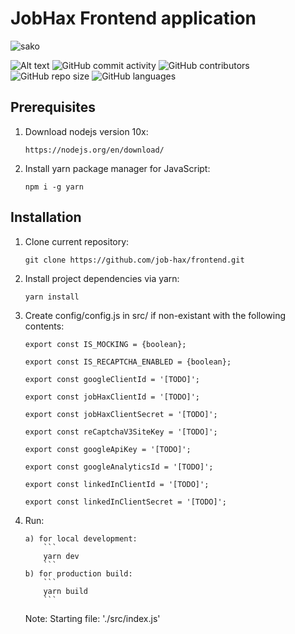 # JobHax Frontend application

![sako](https://img.shields.io/website?logo=data%3Aimage%2Fpng%3Bbase64%2CiVBORw0KGgoAAAANSUhEUgAAAOEAAADhCAMAAAAJbSJIAAAAh1BMVEX%2F%2F%2F8AAAD%2B%2Fv77%2B%2FulpaV1dXX4%2BPj19fUEBATExMTl5eXq6uqamprS0tKysrLz8%2FPLy8sqKipERERfX1%2FZ2dmLi4u5ublqamo%2FPz9KSkq8vLyPj4%2FY2Nijo6Orq6tPT09zc3NlZWUkJCRYWFgUFBSEhIQvLy99fX02NjYbGxsPDw8uLi46OjoXuzHUAAARmklEQVR4nO1diXriOAz2QR3ihCTcN%2BUshfb9n28lmbbM1NDEduiyi2a%2BznyF2P5jWZJlWWLsxiSkgB9It%2B75ZiQYgvvv4kMS%2F4t5NP%2FcJ0IctTyBsEDIRpvuaj9tLLIi%2BeOB%2ByFYZ1IKEUn4R33%2FuMG%2FqLkezuNejuLn9uN0JxgtrDOYGJ0I9h3iOUKi7Ws3nd0Vu0pkOakbw%2B3cxnxnCJvNj%2F8Nbz9MP9LTDo67weR3iISwyQ245unv8uZDdCCB6w4nTafr0xRNmPzOfd%2B4FOnpFwZcmUCsAJ483pgxb%2FqtXCiLYr9fhKjF83REAx6nLYWYxQ%2By9L4QSqZ3Wxztsd%2BSZLHgnF5Yh3eFUBjhyfTecGf28QvGbIKmAkJBSufX9QiIFyChd2akM0Yq%2F8oDpREq5HJsu6aRlyWJ7BjNUXxud1qJH62T0ghFkebY%2Bm%2BbO8hHMcmXpx6TZvd3lcpzaczfY%2FH71nnEkiccY7dH60b%2BOKDyCAv8IIEefo2EAmkpaMTjgqRnmadKI5SaDKMFvDilfmkiQVQmqOAPC1UWXxWEUi1weXe1VSbfgHDjMGmbIVSQB%2BURwsTpLnzYnjCbcVQ7ASiJKuKQocpQNSCkmcvQitjJn9d3cAKZmeA6edb4eiXNYalRVNH4uNdMnuHzTlJCSgcl3EbEOLSUWY3PK1TNalOAMcVvxOymuh%2F18By6fYlx9qrp5EoITevxC3xlLm%2FomkP26UOnGw3vWFVcIpUQoqYAHtEosfs30%2F647BjKuKEC25G0fJXHq3EptQ%2F9DOFL3U8XXp2EVrUU%2BZiWoNMrddk9QUe4GMc5ernqBSmRUyIN4q2ZMTcJ7oZQsqyJgjsyArZOQi8hzGAzZo6WlNsOGBZjDBDHum4%2BxTeYoxosoEu3V%2BmGUMILRUu8k9csbwCUghk8ztyXg6MXA%2FubHWEWVb1HAErlILgPM48mfPw0swOoqFxVMzGqkZJLmMGW7TyiLHkgVLIFs7j06f0qkUnRN2vQYyV4IBRmLfZL70UrEraKw8vI9etMPgih54zjaUEtCNFAbHFnRf9JXv7Sk%2BpvsYrGcDmSQsNC3%2FmeTXsiFAI2pQddi9YnMbqJfPcwnj5vIaMNCVS%2FUdhIopQ5am%2FXl69XP2L6iNIm7CQSZw5oAXgvcV%2BEMAAUBwMWNJQDdzDJgaSMN0RfLkXjBqTNIVEhpQ0eIMAO7VkFsAm9z55gCAo2N0OpAiKEpoBH170QnOHPpTCE3hr5NKDjRrLkhfMFbZh%2Bn0txK7Xg%2FCUJKG0iAeboSgZxPYc4IYWRrMBAFeGONAR6DjUr7%2Fa9QkEQKqbhqTgcl4oxytEwKzsIQuBTkKfjQAiB84Hr30QV1%2F0VCjOHUog3lAwhMEJbCjkigCokCoGQlCKuHBXAEY6e5imImWAsHywWQ4CwmQbw9QPAZAvmWjDtGgqhlGC8bRN%2F3yIwBEzhMtxZc7A5jNgSJ9F%2F6dCusBfODRtsDgVqDNgp%2BiKUOIX7gBZguJgoKfa0En1HhPaaDugYCYUQR6TJdvOlBR36hNuKhZOlgo7AFt4jeiNdGO7EJ9gc4qBAJ7a9RgOrueC8I3%2BKVatCARHCADucFx5SEKMMlyH44JzCRl9mqMmk8%2BsHTk%2FAItVBva9BEUrd5jxxlxJKiEXw6NbAEbRPFBfm6luETUqXHMzO%2FVso7ByyGYh6920dKZxRHvbUNShCwfIRqWvH5ylYpx%2FS4cNCIyQ%2FderMZUpuyCT9FyMUrMf5xt2B1Dvwbeg7dKERsi0%2F9JxHM8FIpMBhgYERSozOmjiPZogPBz6LDKwtBE6D88UwAeo0eJR18BslEdimrrPQAl3h0bWdwt%2BZGaHOdqMBCuLQFB7hFM8wqhMeXS1x4xSawiOMyfquatcI3Fcc%2BVr7dG2l8Aj1mh9xf1FtMeIGWsLWMHxQR3CEgo05l9XdECa2ZBg%2BErAGhCsTf1L9wYY51g5MNSBMKYjI4cG%2BOa0ITDUgjHF%2FUHWgGOvcxX1JcKrhDins8bqiqisDbxW%2B8rW%2FM%2FIb1YAwWfNXVdmjC3tLzsc13IyrAWEEwrT6Pl2yBBVp%2BBjA8OtQoGlSPWyBPCB7j44vUR13ufeczyojpF3JtIbA%2BPAI6fyv%2Bi6P1OH8Trh07qIQSY9mNdxuqEEfoufbxTbZ1bGzqGcdgsrfVX1G0PJt3ck6bJFQrKjxCWHvThD2HBDC15%2FIaLuLdahdWpCIMLkThAm2UN0rTIbCfXApmV%2BVn3IzhX6m%2BhBW3VuYdXgfc0jrsPre4t5kafWh3p0%2BrPjUyYkRnmqyafoOXJqGjsIwVAfChYtd%2BuFquwN96OZsM%2FFGu7tYh9JsEir7vE8C6i7mcO90GC9Aja7uxGpbgXFS3eUtoiPdfg9NNWiLvMOPUfUpZKrD18k9WG0yWfNO9QQIQoghcndwsiJcejUJEmNYOXgST9emFNno1beFaliHBQVDV5Wl8CerxZ1oRejjmCVnYlZ9FyRMUJxHzxfIgrDp6XrukkO4umKTjPPRTSRN0y8gQo44d5hC%2FNHmW9cwjstk5dLMp8XW1gR7Oywor3iqS2RFWPi0OKFUGQ5E99MrO1p%2FJCtCn3QwaJW6xNMg9Y44%2FTeI3HvTjuud8jW2%2BZH0tssw3yhMvO4I2iZ%2Fdg1jxlxnGGzvPJonlAGBM6XY5nDpqnZxbJmPwRDjw6p%2BhAtLhYFShFH6Tz7eFr0GTRN4i2hDqJ0XAgyOe8SmSbYySSddG7CRBWGn%2BtbnY4SUgnPl7LiWyOP7wGn8LAirh%2Ft8EIxtj7LC9UaJEEmTt%2FPabyP0bNnpy41Q5m2X%2Ff3n85TRJK77zsyL%2B3UAYtKhe6pok9JkGA7hR7qwP5Qhpe5y7EJisP3AXRhCx%2FmRH10NDkuD7G%2BEzSZvJu7SWmkYX%2B6eiueUgi5crDeut%2FnfCL2csik5dZ1fkTSRUS8B16HJt3bOpB4XXmCEryYayllb4PS%2FBtxCfSQgPqe9zzKHjdMrizwt5xiFXaD9BeaP7f7Jo2tnZYTi6SXE%2BVj0jlkxAqUcADTrc3w%2BYVfw1lucv3sHiFJymq4Is4WCQeV%2FTuHGOZ883jjrhkhRI0XSxkkMohQF3cM5n0PtXGZFMpzCduLPXaTBumGsb0nHRGcAGx750SQuaZcY%2Fb8I%2Bs9fQiWdkjLZnmuKvc%2F2GtNzveYhsreQkn4OEvEt%2F6grx7uRTwbL6DlQACzqxLXxZvi3lY%2FOBE1Hu%2FO%2B8V6sg2RqxTZAsfIgzowpb34h9KmuIoRqoikSLDtkF3fCXhixpAkeg1FdQBQya4%2BAK8CHO9%2BApyoCc4UXrnnmDWFpr3ezmUCcHZ9b8ELhidpxFjD3pcAMd5GPysB8djvePCJGQIkFgNwbkxIvkaQBHUjQ4sizRSlUSuiIRZeRV2otKaGtkdcb%2F4sMV6B5KiqakYYT0WxRuxOLNlHIO0sIQZ4CzLNbOPufLITjgQG%2B5MxaAPfagKjGCFhmVPKHGJRvej6KHhojG2QXNKc3lQAckctGVGQNYeqoDNYneHzdUD7p7WjPOsSz26CFAyXunlpgcGWiQrM4UfSeVdE1SxB%2BPiVYrs19KDgA0PXblhlUKDJ1YtH%2FMKtw3%2Fb0xWjxTAr%2BiBv6HnGBj14lxwpmUw19KIbSZk%2B7FVa6wpOO42z3teMdpblfohTCJJI1uj5qqKYHbz7qYNp5UXoBLM%2BM0NG%2BUMwz7xv2zDDpfCeqKg7Kto%2FJe5esdPGsoQF36HQbPVM4zc%2B2pZKd2Kiup0IZrh%2FM%2BzotzSHz7n7aGBQ9U3XO5KvyGhqslCnHzWo9CGn1LTjFRpeaxi8%2BIqnqmW%2FKuIo%2B%2B6%2Btmg6aS5ggDbr7cSZDpvZHDoA%2FC4wuqrkakkKPboaDv2kZW0k9YgmWfo3zxwx3DMnLGTJtf7meFfnphqwWMfpJJA%2B7BPHG1U8lHUij57Z%2B5pGYZB89sTJoDY3LRKDIM82Xt%2BEcRRVWUyrIfYsOsRtFIm5XWzGrvzvEej38KVJepa1KE%2FSiIiwcvRO3eaUiAvakIp15yF32ZZIyyk2ZTiGjW7xSk8EXV8WWCuvUWaoXpQqWztmalV9z%2Fco%2FSIriwMnnXCurmtbxYPxQ3Fg9KSap4PEwl941rq4QsKXMUQF3EhnSLVOClIL3i6v%2FtYYLC2ckWPGKUg1mstayh98pF%2BgRoriKaa0FF3Evgb45qUReYz%2BXumc9LJu7jilsI6RTgdQCrLsYPQTj3o0Z9JMIFYVW7DX5wEKW0MLWNB2nkql9WylzNg7QTwVOY7uRh003DKDyRhsnsED9%2B2sAYS1GwiyVURxwu4Ghv%2FHILHIAGLT%2BWLWBMBM3pVc4mHEsjM%2Fd%2FVrm5%2BMiRs7gK32Kd7qdorcOC7ovyCU6nkjyybmeutCT2MSE8D0Xfs7HgAQ8FWXEVJ0Mc9g5h8jQm0myDrH9IPotEfqdyOLPF6ia%2BXtfoxx0wGge0%2F13bOZ1kX8g%2FjcQbt%2FA4sizNvlHV5nru1cZrWjeznI8Y1LOFQFqIdrvx6e4vNUgZydnm3EF%2FOUQ%2BPwNmgkn12Q%2BMPB4N2Y1lTT2JxitnpqAksNz1jJFwsUJwV8I2Ye7EVlctbLng%2FH%2BT7V7QY76iRZOHg%2FfzGSMlwttboMbc0d80dcvZa4Xy7F54G0Y58GvkoUlaaROMlkd%2Bcegd41WbvHm08tozfvDj8Op42qSGKn1b5EvF8lIwCJ9Pzt6elnt0kY2GEziOJ4MBlkj3a1ezj5%2FT%2BmSZY1bzaD0wYdRMV21%2BU%2FUXk2L6Oyp%2ByAjRVGMJEmRDjfjtQXaerwZpkWCK5W%2BfUf4PmJC2GdosdKzVjGZT%2Fu7%2FX6%2F60%2Fnk6I100bbUXmJ6nEsv000YGlqY1yZG%2FOx2Tzf1RQ%2B6EEPetCDHvSgBz3oQQ960IMe9KAHPehBD6pMNTtyrzR%2FKxfyfwHh1Yau9fHTED4%2Bv%2FK1MhD8gYorVZ3FteOUPw4LL3xM%2F7nU%2FtXHv5r3Pm80p7U%2FfaP8r21fuYQQf144Tfw6RPY88BBKFNM0t74nxXrz7vN%2BYC52fn%2B0kQLNB5pZixPm02kLI%2FSS%2FlRbH4cPs2l6MclSP8VgeqH709jrSFVS1uvc9iaFOGW1GvXsMUKd0zHawJr7JTGBzaLASiGWe7PwUhSnzPd2Sk1UJmYd94pKkZS7KrI2MeC8nS6WTT6yJyQb89c4nr5RpqTvnxuEEm%2BJt2xDlJgE98gPl%2Bpo5h188zG24hUVKeh2bGQN3mmb7s3LtDw75iNGjye26CZNY6N84y3r45gV%2Fml0KYMuPbhTY%2F7MlHS9On06%2FEOEtsVcUJYnGOMb31gvL495h2Ga340121VySv%2FbulA4XDB95L0h72KO%2F%2B8fw7z1ASLn2iOwlcJYzRza5NXCvHwBGF6srDTm6%2F1%2BzLs964VIQDjabDbd5wsIFXRwxJWg7BCkiDCqZeFztHq6g3cZ4XFGyii9kCN1bC5wjwqrLE2%2BTvStCCXr8ilL2kYefR8cvFuQgWv3xJfMhPRcQZiZckmS7fmrtZ8xf9et1qUioVgsLQaaXkLY2%2FL9YjHiK7suEkLjDf%2Bp1xyqRCtxEWGLUioCD235xvo8Shp4A0fM8PD90%2BSUin12AeFXxiX7NCkQRIchFRZzz5sIL6mPV7KP9utGbVMAAxb8wrpSECHJTGu9Gn2qtkTawtb%2BOx%2FP03R6QVJTGqU4f%2BWvHve9MI9wc7jifGkPxQJddBz2QS117YmAx6Au0337Qnlvbe5pyuICF8%2BMrFUjey41mbwh62T0ApzDPUWPomLb2hpNJ1h8CihN7HxySnu1Ta0vOcFsa5JsmsKGcIocYkyqma15MmYiTNpmZ4EyJJRMFvv9Ihf22%2BmSJYNpf96y251MFpN4MpnEmlmLwESDAWXJSAaZtc5iPIhhbiKhJxNtaV4NJjHmhenFmd1gKEPyfHtjmUPx9TXbS5Tn3%2Fv%2BBUmanIJJrbfuhLmiriSzXv2l2FvTinvA32l7dpUHPDbhP3z%2B0fmFF%2Fi1dbyziLj%2FFJWYQ4%2FH%2F0f0DyCNp2J9zYVXAAAAAElFTkSuQmCC&url=https%3A%2F%2Fjobposting.jobhax.com)

![Alt text](https://img.shields.io/github/issues-raw/job-hax/capstone.svg)
![GitHub commit activity](https://img.shields.io/github/commit-activity/w/job-hax/capstone?style=plastic)
![GitHub contributors](https://img.shields.io/github/contributors/job-hax/capstone.svg)
![GitHub repo size](https://img.shields.io/github/repo-size/job-hax/capstone.svg)
![GitHub languages](https://img.shields.io/github/languages/count/job-hax/capstone)


## Prerequisites

1. Download nodejs version 10x:
   ```
   https://nodejs.org/en/download/
   ```
2. Install yarn package manager for JavaScript:
   ```
   npm i -g yarn
   ```

## Installation

1.  Clone current repository:

    ```
    git clone https://github.com/job-hax/frontend.git
    ```

2.  Install project dependencies via yarn:

    ```
    yarn install
    ```

3.  Create config/config.js in src/ if non-existant with the following contents:

    ```
    export const IS_MOCKING = {boolean};

    export const IS_RECAPTCHA_ENABLED = {boolean};

    export const googleClientId = '[TODO]';

    export const jobHaxClientId = '[TODO]';

    export const jobHaxClientSecret = '[TODO]';

    export const reCaptchaV3SiteKey = '[TODO]';

    export const googleApiKey = '[TODO]';

    export const googleAnalyticsId = '[TODO]';

    export const linkedInClientId = '[TODO]';

    export const linkedInClientSecret = '[TODO]';

    ```

4.  Run:

        a) for local development:
        	```
        	yarn dev
        	```
        b) for production build:
        	```
        	yarn build
        	```

    Note: Starting file: './src/index.js'
